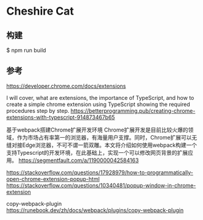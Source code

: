 # Cheshire Cat

## 构建

$ npm run build

## 参考

https://developer.chrome.com/docs/extensions

I will cover, what are extensions, the importance of TypeScript, and how to create a simple chrome extension using TypeScript showing the required procedures step by step.
https://betterprogramming.pub/creating-chrome-extensions-with-typescript-914873467b65

基于webpack搭建Chrome扩展开发环境
Chrome扩展开发是目前比较火爆的领域，作为市场占有率第一的浏览器，有海量用户支撑。同时，Chrome扩展可以无缝对接Edge浏览器，不可不谓一箭双雕。本文将介绍如何使用webpack构建一个支持Typescript的开发环境，在此基础上，实现一个可以修改网页背景的扩展应用。
https://segmentfault.com/a/1190000042584163

https://stackoverflow.com/questions/17928979/how-to-programmatically-open-chrome-extension-popup-html
https://stackoverflow.com/questions/10340481/popup-window-in-chrome-extension

copy-webpack-plugin
https://runebook.dev/zh/docs/webpack/plugins/copy-webpack-plugin
